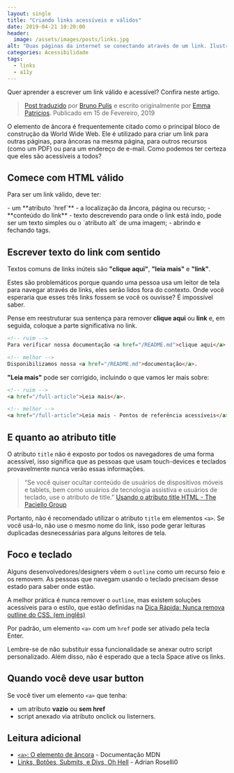```yaml
---
layout: single
title: "Criando links acessíveis e válidos"
date: 2019-04-21 10:20:00
header:
  image: /assets/images/posts/links.jpg
alt: "Duas páginas da internet se conectando através de um link. Ilustração"
categories: Acessibilidade
tags:
  - links
  - a11y
---
```

Quer aprender a escrever um link válido e acessível? Confira neste artigo.


> [Post traduzido](https://a11yproject.com/posts/creating-valid-and-accessible-links/) por [Bruno Pulis](https://github.com/brunopulis) e escrito originalmente por [Emma Patricios](http://www.punkchip.com/). Publicado em 15 de Fevereiro, 2019

O elemento de âncora é frequentemente citado como o principal bloco de construção da World Wide Web. Ele é utilizado para criar um link para outras páginas, para âncoras na mesma página, para outros recursos (como um PDF) ou para um endereço de e-mail. Como podemos ter certeza que eles são acessíveis a todos?

## Comece com HTML válido

Para ser um link válido, deve ter:

<div class="grt alert">
- um **atributo `href`** - a localização da âncora, página ou recurso;
- **conteúdo do link** - texto descrevendo para onde o link está indo, pode ser um texto simples ou o `atributo alt` de uma imagem;
- abrindo e fechando tags.
</div>

## Escrever texto do link com sentido

Textos comuns de links inúteis são **"clique aqui"**, **"leia mais"** e **"link"**.

Estes são problemáticos porque quando uma pessoa usa um leitor de tela para navegar através de links, eles serão lidos fora do contexto. Onde você esperaria que esses três links fossem se você os ouvisse? É impossível saber.

Pense em reestruturar sua sentença para remover **clique aqui** ou **link** e, em seguida, coloque a parte significativa no link.

```html
<!-- ruim -->
Para verificar nossa documentação <a href="/README.md">clique aqui</a>.

<!-- melhor -->
Disponibilizamos nossa <a href="/README.md">documentação</a>.
```

**"Leia mais"** pode ser corrigido, incluindo o que vamos ler mais sobre:

```html
<!-- ruim -->
<a href="/full-article">Leia mais</a>.

<!-- melhor -->
<a href="/full-article">Leia mais - Pontos de referência acessíveis</a>
```

## E quanto ao atributo title

O atributo `title` não é exposto por todos os navegadores de uma forma acessível, isso significa que as pessoas que usam touch-devices e teclados provavelmente nunca verão essas informações.

> “Se você quiser ocultar conteúdo de usuários de dispositivos móveis e tablets, bem como usuários de tecnologia assistiva e usuários de teclado, use o atributo de title.” [Usando o atributo title HTML - The Paciello Group](https://developer.paciellogroup.com/blog/2010/11/using-the-html-title-attribute/)

Portanto, não é recomendado utilizar o atributo `title` em elementos `<a>`. Se você usá-lo, não use o mesmo nome do link, isso pode gerar leituras duplicadas desnecessárias para alguns leitores de tela.

## Foco e teclado

Alguns desenvolvedores/designers vêem o `outline` como um recurso feio e os removem. As pessoas que navegam usando o teclado precisam desse estado para saber onde estão.

A melhor prática é nunca remover o `outline`, mas existem soluções acessíveis para o estilo, que estão definidas na [Dica Rápida: Nunca remova outline do CSS. (em inglês)](https://a11yproject.com/posts/never-remove-css-outlines/)

Por padrão, um elemento `<a>` com um `href` pode ser ativado pela tecla Enter.

Lembre-se de não substituir essa funcionalidade se anexar outro script personalizado. Além disso, não é esperado que a tecla Space ative os links.

## Quando você deve usar button

Se você tiver um elemento `<a>` que tenha:

- um atributo **vazio** ou **sem href**
- script anexado via atributo onclick ou listerners.

## Leitura adicional

- [`<a>`: O elemento de âncora](https://developer.mozilla.org/pt-br/docs/Web/HTML/Element/a) - Documentação MDN
- [Links, Botões, Submits, e Divs, Oh Hell](http://adrianroselli.com/2016/01/links-buttons-submits-and-divs-oh-hell.html) - Adrian Roselli0
